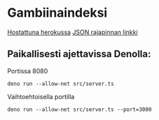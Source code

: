 # Gambiinaindeksi

[Hostattuna herokussa](https://g-indeksi.herokuapp.com)
[JSON rajapinnan linkki](https://g-indeksi.herokuapp.com/api/index)

## Paikallisesti ajettavissa Denolla:
Portissa 8080
```
deno run --allow-net src/server.ts
```
Vaihtoehtoisella portilla

```
deno run --allow-net src/server.ts --port=3000
```
